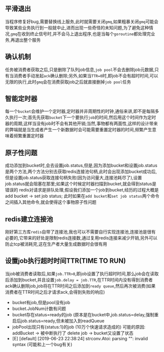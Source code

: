 ## 平滑退出
当程序修复好bug,需要替换线上服务,此时就需要关闭`gmq`,如果粗暴关闭`gmq`可能会导致某些业务执行到一般就中止,进而出现一些奇怪的未知问题,为了避免这种情况,`gmq`在收到终止信号时,并不会马上退出程序,也是当每个`goroutine`都处理完业务,再退出整个服务

## 确认机制
任务被消费者获取之后,只是删除了队列job信息,`job pool`不会去删除job元数据,只有当消费者手动发起`ack`确认删除;另外,如果当`TTR=0`时,即job不会有超时时间,可以无限的执行,此时`gmq`会在消费获取job之后就直接删掉`job pool`任务

## 智能定时器
每一个`bucket`会维护一个定时器,定时器并非周期性的时钟,通俗来讲,即不是每隔多久执行一次;首先先获取`bucket`下一个要执行`job`的时间,然后用这个时间作为定时器的周期,这样当没有job时不会有其他开销;当然,事物都有两面性,这样的设计带来的弊端就是当生成者产生一个新数据时会可能需要重置定时器的时间,频繁产生意味着频繁重置定时器

## 原子性问题
成功添加到bucket时,会去设置job.status,但是,因为添加bucket和设置job.status是两个方法,两个方法分别去获取redis连接池句柄,此时会出现添加bucket成功后,但是设置job.status获取连接句柄失败(因为访问量大,连接池耗尽了),设置job.status就会阻塞在那里;如果这个时候定时器扫描到bucket,就会得到status是错误的
redis对请求是排队处理,假设我们添加一个job到bucket,经历的过程大概是add bucket -> set job status; 此时如果在`add bucket`和`set job status`两个命令之间插入其他命令,就会使得这个事物原子性问题

## redis建立连接池
刚好第三方库`redis`自带了连接池,我也可以不需要自行实现连接池,连接池是很有必要的,它带来的好处是限制redis连接数,通过复用redis连接来减少开销,另外可以防止tcp被消耗完,这在生产者大量生成数据时会很有用

## 设置job执行超时时间TTR(TIME TO RUN)
当job被消费者读取后,如果`job.TTR>0`,即job设置了执行超时时间,那么job会在读取后添加到bucket,并且设置`job.delay = job.TTR`,在TTR时间内没有得到消费者ack确认删除job,job将在TTR时间之后添加到`ready queue`,然后再次被消费(如果消费者在TTR时间之后才请求ack,会得到失败的响应)

- bucket有job,但是pool没有job
- bucket.JobNum计数有问题
- bucket存在status=ready的job (原本是在bucket中,job.status=delay,强制重启后job.status=ready,但未被加入到readQueue
- jobPool出现只有{status:1}的job (10万个快速请求造成的) 可能的原因: addBucket -> 被中断执行了 delete job -> bucket又设置了状态
- [E] [default] [2019-06-23 22:38:24] strconv.Atoi: parsing "": invalid syntax (可能和上一个bug有关)
